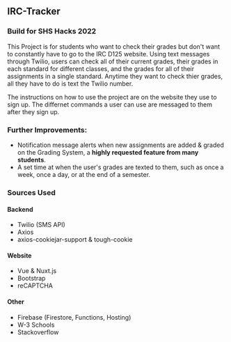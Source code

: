 ## IRC-Tracker
### Build for SHS Hacks 2022

This Project is for students who want to check their grades but don't want to constantly have to go to the IRC D125 website.
Using text messages through Twilio, users can check all of their current grades, their grades in each standard for different classes, and the grades for all of their assignments in a single standard. Anytime they want to check thier grades, all they have to do is text the Twilio number.

The instructions on how to use the project are on the website they use to sign up. 
The differnet commands a user can use are messaged to them after they sign up.    

### Further Improvements: 
- Notification message alerts when new assignments are added & graded on the Grading System, a **highly requested feature from many students**.
- A set time at when the user's grades are texted to them, such as once a week, once a day, or at the end of a semester.

### Sources Used
#### Backend
- Twilio (SMS API)
- Axios
- axios-cookiejar-support & tough-cookie
#### Website
- Vue & Nuxt.js
- Bootstrap
- reCAPTCHA
#### Other
- Firebase (Firestore, Functions, Hosting)
- W-3 Schools
- Stackoverflow
